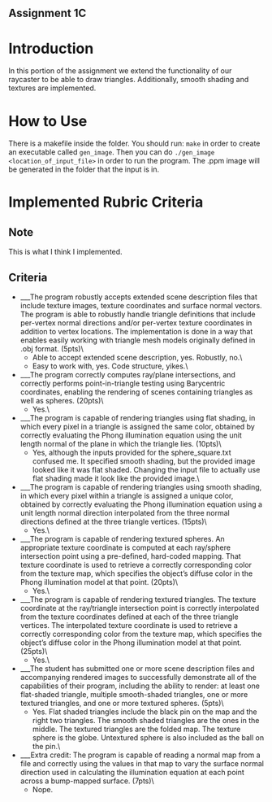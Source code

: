 ## Assignment 1C
# Introduction
In this portion of the assignment we extend the functionality of our raycaster to be able to
draw triangles. Additionally, smooth shading and textures are implemented.

# How to Use
There is a makefile inside the folder. You should run: `make` in order to create an executable
called `gen_image`. Then you can do `./gen_image <location_of_input_file>` in order to run the
program. The .ppm image will be generated in the folder that the input is in.

# Implemented Rubric Criteria
## Note
This is what I think I implemented.

## Criteria
* ___The program robustly accepts extended scene description files that include texture images, texture coordinates and surface normal vectors.  The program is able to robustly handle triangle definitions that include per-vertex normal directions and/or per-vertex texture coordinates in addition to vertex locations. The implementation is done in a way that enables easily working with triangle mesh models originally defined in .obj format. (5pts)\
    * Able to accept extended scene description, yes. Robustly, no.\
    * Easy to work with, yes. Code structure, yikes.\
* ___The program correctly computes ray/plane intersections, and correctly performs point-in-triangle testing using Barycentric coordinates, enabling the rendering of scenes containing triangles as well as spheres. (20pts)\
    * Yes.\
* ___The program is capable of rendering triangles using flat shading, in which every pixel in a triangle is assigned the same color, obtained by correctly evaluating the Phong illumination equation using the unit length normal of the plane in which the triangle lies. (10pts)\
    * Yes, although the inputs provided for the sphere_square.txt confused me. It specified smooth shading, but the provided image looked like it was flat shaded. Changing the input file to actually use flat shading made it look like the provided image.\
* ___The program is capable of rendering triangles using smooth shading, in which every pixel within a triangle is assigned a unique color, obtained by correctly evaluating the Phong illumination equation using a unit length normal direction interpolated from the three normal directions defined at the three triangle vertices. (15pts)\
    * Yes.\
* ___The program is capable of rendering textured spheres. An appropriate texture coordinate is computed at each ray/sphere intersection point using a pre-defined, hard-coded mapping. That texture coordinate is used to retrieve a correctly corresponding color from the texture map, which specifies the object’s diffuse color in the Phong illumination model at that point. (20pts)\
    * Yes.\
* ___The program is capable of rendering textured triangles.  The texture coordinate at the ray/triangle intersection point is correctly interpolated from the texture coordinates defined at each of the three triangle vertices. The interpolated texture coordinate is used to retrieve a correctly corresponding color from the texture map, which specifies the object’s diffuse color in the Phong illumination model at that point. (25pts)\
    * Yes.\
* ___The student has submitted one or more scene description files and accompanying rendered images to successfully demonstrate all of the capabilities of their program, including the ability to render: at least one flat-shaded triangle, multiple smooth-shaded triangles, one or more textured triangles, and one or more textured spheres. (5pts)\
    * Yes. Flat shaded triangles include the black pin on the map and the right two triangles. The smooth shaded triangles are the ones in the middle. The textured triangles are the folded map. The texture sphere is the globe. Untextured sphere is also included as the ball on the pin.\
* ___Extra credit: The program is capable of reading a normal map from a file and correctly using the values in that map to vary the surface normal direction used in calculating the illumination equation at each point across a bump-mapped surface. (7pts)\
    * Nope.
